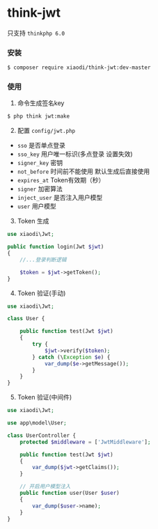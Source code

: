 # think-jwt
只支持 `thinkphp 6.0`
### 安装
```sh
$ composer require xiaodi/think-jwt:dev-master
```

### 使用
1. 命令生成签名key
```sh
$ php think jwt:make
```

2. 配置
`config/jwt.php`

* `sso` 是否单点登录
* `sso_key` 用户唯一标识(多点登录 设置失效)
* `signer_key` 密钥
* `not_before` 时间前不能使用 默认生成后直接使用
* `expires_at` Token有效期（秒）
* `signer` 加密算法
* `inject_user` 是否注入用户模型
* `user` 用户模型

3. Token 生成
```php
use xiaodi\Jwt;

public function login(Jwt $jwt)
{
    //...登录判断逻辑

    $token = $jwt->getToken();
}
```

4. Token 验证(手动)
```php
use xiaodi\Jwt;

class User {

    public function test(Jwt $jwt)
    {
        try {
            $jwt->verify($token);
        } catch (\Exception $e) {
            var_dump($e->getMessage());
        }
    }
}

```

5. Token 验证(中间件)
```php
use xiaodi\Jwt;

use app\model\User;

class UserController {
    protected $middleware = ['JwtMiddleware'];

    public function test(Jwt $jwt)
    {
        var_dump($jwt->getClaims());
    }

    // 开启用户模型注入
    public function user(User $user)
    {
        var_dump($user->name);
    }
}

```

